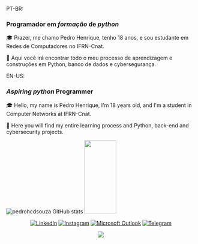 PT-BR: 
### Programador em _formação_ de *python*

🎓 Prazer, me chamo Pedro Henrique, tenho 18 anos, e sou estudante em Redes de Computadores no IFRN-Cnat.

📁 Aqui você irá encontrar todo o meu processo de aprendizagem e construções em Python, banco de dados e cybersegurança.

EN-US:
### _Aspiring_ *python* Programmer

🎓 Hello, my name is Pedro Henrique, I'm 18 years old, and I'm a student in Computer Networks at IFRN-Cnat.

📁 Here you will find my entire learning process and Python, back-end and cybersecurity projects.

![pedrohcdsouza GitHub stats](https://github-readme-stats.vercel.app/api?username=pedrohcdsouza&show_icons=true&theme=dracula)
  <img width="41%" height="195px" src="https://github-readme-stats.vercel.app/api/top-langs/?username=pedrohcdsouza&layout=compact&hide_border=true&title_color=FFFFFF&text_color=76A6DD&bg_color=0d1117" />
   <div align="center">

[![LinkedIn](https://img.shields.io/badge/LinkedIn-0077B5?style=for-the-badge&logo=linkedin&logoColor=white)](https://www.linkedin.com/in/pedrohcdsouza/)
[![Instagram](https://img.shields.io/badge/Instagram-E4405F?style=for-the-badge&logo=instagram&logoColor=white)](https://www.instagram.com/pedrohcdsouza/)
[![Microsoft Outlook](https://img.shields.io/badge/Microsoft_Outlook-0078D4?style=for-the-badge&logo=microsoft-outlook&logoColor=white)](mailto:pedrohcsousa8@hotmail.com)
[![Telegram](https://img.shields.io/badge/Telegram-2CA5E0?style=for-the-badge&logo=telegram&logoColor=white)](https://t.me/pedrohcdsouza)

<img align="center" src="https://github-readme-activity-graph.vercel.app/graph?username=pedrohcdsouza&theme=dracula&hide_border=true&show_icons=true&custom_title=Grafico%20de%20Contribuição" />






